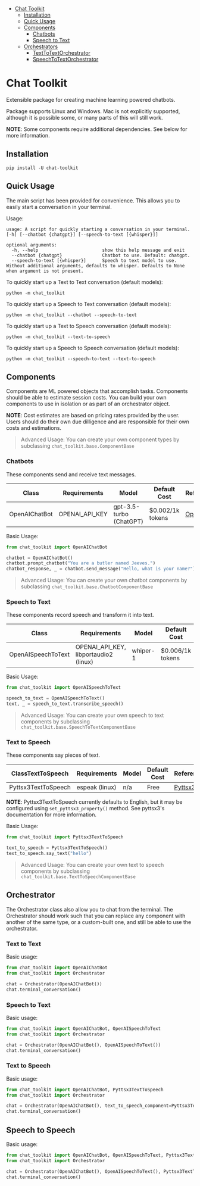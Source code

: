<!-- TOC -->
* [Chat Toolkit](#chat-toolkit)
  * [Installation](#installation)
  * [Quick Usage](#quick-usage)
  * [Components](#components)
    * [Chatbots](#chatbots)
    * [Speech to Text](#speech-to-text)
  * [Orchestrators](#orchestrators)
    * [TextToTextOrchestrator](#texttotextorchestrator)
    * [SpeechToTextOrchestrator](#speechtotextorchestrator)
<!-- TOC -->

# Chat Toolkit

Extensible package for creating machine learning powered chatbots.

Package supports Linux and Windows. Mac is not explicitly supported, although it is possible some, or many parts of this will still work.

**NOTE**: Some components require additional dependencies. See below for more information.

## Installation

`pip install -U chat-toolkit`

## Quick Usage

The main script has been provided for convenience. This allows you to easily
start a conversation in your terminal.

Usage:

```
usage: A script for quickly starting a conversation in your terminal. [-h] [--chatbot {chatgpt}] [--speech-to-text [{whisper}]]

optional arguments:
  -h, --help                        show this help message and exit
  --chatbot {chatgpt}               Chatbot to use. Default: chatgpt.
  --speech-to-text [{whisper}]      Speech to text model to use. Without additional arguments, defaults to whisper. Defaults to None when argument is not present.

```

To quickly start up a Text to Text conversation (default models):

`python -m chat_toolkit`

To quickly start up a Speech to Text conversation (default models):

`python -m chat_toolkit --chatbot --speech-to-text`

To quickly start up a Text to Speech conversation (default models):

`python -m chat_toolkit --text-to-speech`

To quickly start up a Speech to Speech conversation (default models):

`python -m chat_toolkit --speech-to-text --text-to-speech`

## Components

Components are ML powered objects that accomplish tasks. Components should be
able to estimate session costs. You can build your own components to use in
isolation or as part of an orchestrator object.

**NOTE**: Cost estimates are based on pricing rates provided by the user. Users
should do their own due dilligence and are responsible for their own costs and
estimations.

> Advanced Usage: You can create your own component types by
> subclassing `chat_toolkit.base.ComponentBase`

### Chatbots

These components send and receive text messages.

| Class         | Requirements   | Model                   | Default Cost     | Reference                                                                    |
|---------------|----------------|-------------------------|------------------|------------------------------------------------------------------------------|
| OpenAIChatBot | OPENAI_API_KEY | gpt-3.5-turbo (ChatGPT) | $0.002/1k tokens | [OpenAI](https://platform.openai.com/docs/guides/chat/chat-completions-beta) |

Basic Usage:

```python
from chat_toolkit import OpenAIChatBot

chatbot = OpenAIChatBot()
chatbot.prompt_chatbot("You are a butler named Jeeves.")
chatbot_response, _ = chatbot.send_message("Hello, what is your name?")
```

> Advanced Usage: You can create your own chatbot components by
> subclassing `chat_toolkit.base.ChatbotComponentBase`

### Speech to Text

These components record speech and transform it into text.

| Class              | Requirements                          | Model    | Default Cost     | Reference                                                                            |
|--------------------|---------------------------------------|----------|------------------|--------------------------------------------------------------------------------------|
| OpenAISpeechToText | OPENAI_API_KEY, libportaudio2 (linux) | whiper-1 | $0.006/1k tokens | [OpenAI](https://platform.openai.com/docs/guides/speech-to-text/speech-to-text-beta) |

Basic Usage:

```python
from chat_toolkit import OpenAISpeechToText

speech_to_text = OpenAISpeechToText()
text, _ = speech_to_text.transcribe_speech()
```

> Advanced Usage: You can create your own speech to text components by
> subclassing `chat_toolkit.base.SpeechToTextComponentBase`

### Text to Speech

These components say pieces of text.

| ClassTextToSpeech   | Requirements   | Model  | Default Cost | Reference                                            |
|---------------------|----------------|--------|--------------|------------------------------------------------------|
| Pyttsx3TextToSpeech | espeak (linux) | n/a    | Free         | [Pyttsx3](https://pyttsx3.readthedocs.io/en/latest/) |

**NOTE**: Pyttsx3TextToSpeech currently defaults to English, but it may be configured using `set_pyttsx3_property()` method. See pyttsx3's documentation for more information.

Basic Usage:

```python
from chat_toolkit import Pyttsx3TextToSpeech

text_to_speech = Pyttsx3TextToSpeech()
text_to_speech.say_text("hello")
```

> Advanced Usage: You can create your own text to speech components by
> subclassing `chat_toolkit.base.TextToSpeechComponentBase`

## Orchestrator

The Orchestrator class also allow you to chat from the terminal. The Orchestrator
should work such that you can replace any component with another of the
same type, or a custom-built one, and still be able to use the orchestrator.

### Text to Text

Basic usage:

```python
from chat_toolkit import OpenAIChatBot
from chat_toolkit import Orchestrator

chat = Orchestrator(OpenAIChatBot())
chat.terminal_conversation()
```

### Speech to Text

Basic usage:

```python
from chat_toolkit import OpenAIChatBot, OpenAISpeechToText
from chat_toolkit import Orchestrator

chat = Orchestrator(OpenAIChatBot(), OpenAISpeechToText())
chat.terminal_conversation()
```

### Text to Speech

Basic usage:

```python
from chat_toolkit import OpenAIChatBot, Pyttsx3TextToSpeech
from chat_toolkit import Orchestrator

chat = Orchestrator(OpenAIChatBot(), text_to_speech_component=Pyttsx3TextToSpeech())
chat.terminal_conversation()
```


## Speech to Speech

Basic usage:

```python
from chat_toolkit import OpenAIChatBot, OpenAISpeechToText, Pyttsx3TextToSpeech
from chat_toolkit import Orchestrator

chat = Orchestrator(OpenAIChatBot(), OpenAISpeechToText(), Pyttsx3TextToSpeech())
chat.terminal_conversation()
```
